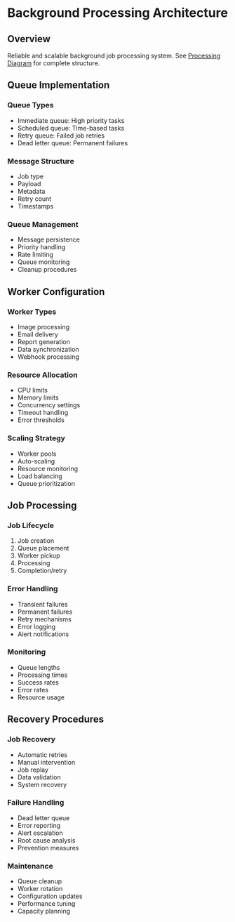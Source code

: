 # Background Processing Architecture

## Overview
Reliable and scalable background job processing system. See [Processing Diagram](../diagrams/processing-architecture.mmd) for complete structure.

## Queue Implementation

### Queue Types
- Immediate queue: High priority tasks
- Scheduled queue: Time-based tasks
- Retry queue: Failed job retries
- Dead letter queue: Permanent failures

### Message Structure
- Job type
- Payload
- Metadata
- Retry count
- Timestamps

### Queue Management
- Message persistence
- Priority handling
- Rate limiting
- Queue monitoring
- Cleanup procedures

## Worker Configuration

### Worker Types
- Image processing
- Email delivery
- Report generation
- Data synchronization
- Webhook processing

### Resource Allocation
- CPU limits
- Memory limits
- Concurrency settings
- Timeout handling
- Error thresholds

### Scaling Strategy
- Worker pools
- Auto-scaling
- Resource monitoring
- Load balancing
- Queue prioritization

## Job Processing

### Job Lifecycle
1. Job creation
2. Queue placement
3. Worker pickup
4. Processing
5. Completion/retry

### Error Handling
- Transient failures
- Permanent failures
- Retry mechanisms
- Error logging
- Alert notifications

### Monitoring
- Queue lengths
- Processing times
- Success rates
- Error rates
- Resource usage

## Recovery Procedures

### Job Recovery
- Automatic retries
- Manual intervention
- Job replay
- Data validation
- System recovery

### Failure Handling
- Dead letter queue
- Error reporting
- Alert escalation
- Root cause analysis
- Prevention measures

### Maintenance
- Queue cleanup
- Worker rotation
- Configuration updates
- Performance tuning
- Capacity planning